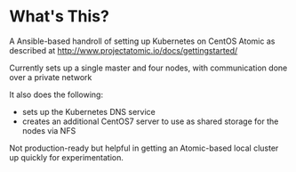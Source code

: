 # What's This?

A Ansible-based handroll of setting up Kubernetes on CentOS Atomic as described at http://www.projectatomic.io/docs/gettingstarted/

Currently sets up a single master and four nodes, with communication done over a private network

It also does the following:
- sets up the Kubernetes DNS service
- creates an additional CentOS7 server to use as shared storage for the nodes via NFS

Not production-ready but helpful in getting an Atomic-based local cluster up quickly for experimentation.

